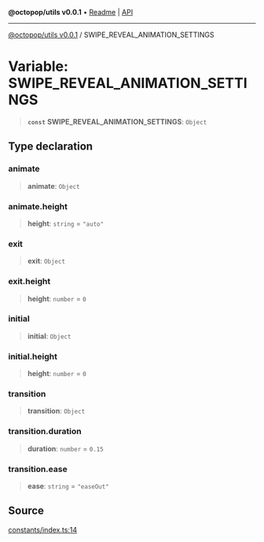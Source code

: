 **@octopop/utils v0.0.1** • [Readme](../README.md) \| [API](../globals.md)

***

[@octopop/utils v0.0.1](../README.md) / SWIPE\_REVEAL\_ANIMATION\_SETTINGS

# Variable: SWIPE\_REVEAL\_ANIMATION\_SETTINGS

> **`const`** **SWIPE\_REVEAL\_ANIMATION\_SETTINGS**: `Object`

## Type declaration

### animate

> **animate**: `Object`

### animate.height

> **height**: `string` = `"auto"`

### exit

> **exit**: `Object`

### exit.height

> **height**: `number` = `0`

### initial

> **initial**: `Object`

### initial.height

> **height**: `number` = `0`

### transition

> **transition**: `Object`

### transition.duration

> **duration**: `number` = `0.15`

### transition.ease

> **ease**: `string` = `"easeOut"`

## Source

[constants/index.ts:14](https://github.com/bucharitesh/octopop/blob/d1ccec1/packages/utils/src/constants/index.ts#L14)
